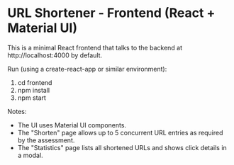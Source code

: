 
# URL Shortener - Frontend (React + Material UI)

This is a minimal React frontend that talks to the backend at http://localhost:4000 by default.

Run (using a create-react-app or similar environment):
1. cd frontend
2. npm install
3. npm start

Notes:
- The UI uses Material UI components.
- The "Shorten" page allows up to 5 concurrent URL entries as required by the assessment.
- The "Statistics" page lists all shortened URLs and shows click details in a modal.
